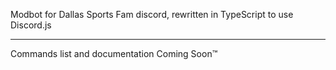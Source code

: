 Modbot for Dallas Sports Fam discord, rewritten in TypeScript to use Discord.js

---

Commands list and documentation Coming Soon™
